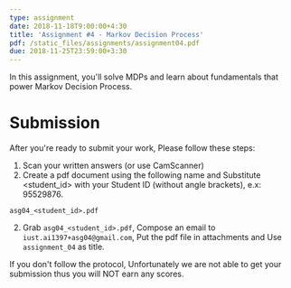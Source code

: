 ```yaml
---
type: assignment
date: 2018-11-18T9:00:00+4:30
title: 'Assignment #4 - Markov Decision Process'
pdf: /static_files/assignments/assignment04.pdf
due: 2018-11-25T23:59:00+3:30
---
```

In this assignment, you'll solve MDPs and learn about fundamentals that power Markov Decision Process.

# Submission
After you're ready to submit your work, Please follow these steps:
1. Scan your written answers (or use CamScanner)
2. Create a pdf document using the following name and Substitute \<student_id> with your Student ID (without angle brackets), e.x: 95529876. 
```
asg04_<student_id>.pdf
```
2. Grab ```asg04_<student_id>.pdf```, Compose an email to `iust.ai1397+asg04@gmail.com`, Put the pdf file in attachments and Use `assignment_04` as title.

If you don't follow the protocol, Unfortunately we are not able to get your submission thus you will NOT earn any scores.
